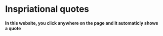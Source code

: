 # Inspriational quotes

#### In this website, you click anywhere on the page and it automaticly shows a quote
